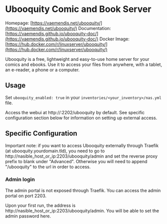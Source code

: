 # Ubooquity Comic and Book Server

Homepage: [https://vaemendis.net/ubooquity/](https://vaemendis.net/ubooquity/)
Documentation: [https://vaemendis.github.io/ubooquity-doc/](https://vaemendis.github.io/ubooquity-doc/)
Docker Image: [https://hub.docker.com/r/linuxserver/ubooquity/](https://hub.docker.com/r/linuxserver/ubooquity/)

Ubooquity is a free, lightweight and easy-to-use home server for your comics and ebooks. Use it to access your files from anywhere, with a tablet, an e-reader, a phone or a computer.

## Usage

Set `ubooquity_enabled: true` in your `inventories/<your_inventory>/nas.yml` file.

Access the webui at http://<server>:2202/ubooquity by default. See specific configuration section below for information on setting up external access.

## Specific Configuration

Important note: if you want to access Ubooquity externally through Traefik (at ubooquity.yourdomain.tld), you need to go to http://nasible_host_or_ip:2203/ubooquity/admin and set the reverse proxy prefix to blank under "Advanced". Otherwise you will need to append "/ubooquity" to the url in order to access.

### Admin login

The admin portal is not exposed through Traefik. You can access the admin portal on port 2203.

Upon your first run, the address is http://nasible_host_or_ip:2203/ubooquity/admin. You will be able to set the admin password here.
